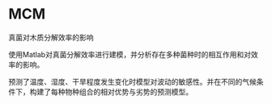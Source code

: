 # MCM
真菌对木质分解效率的影响

使用Matlab对真菌分解效率进行建模，并分析存在多种菌种时的相互作用和对效率的影响。

预测了温度、湿度、干旱程度发生变化时模型对波动的敏感性。并在不同的气候条件下，构建了每种物种组合的相对优势与劣势的预测模型。
